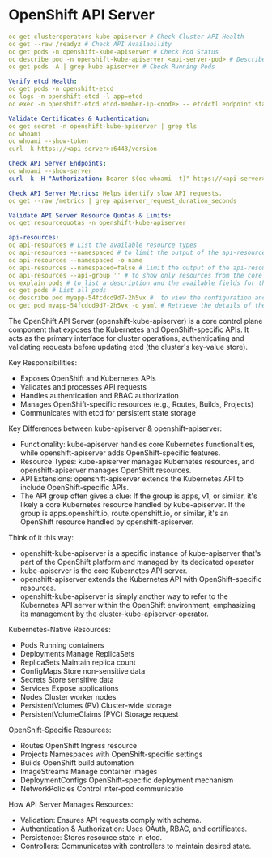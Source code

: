 # OpenShift API Server


```yaml
oc get clusteroperators kube-apiserver # Check Cluster API Health
oc get --raw /readyz # Check API Availability
oc get pods -n openshift-kube-apiserver # Check Pod Status
oc describe pod -n openshift-kube-apiserver <api-server-pod> # Describe the API Server Deployment
oc get pods -A | grep kube-apiserver # Check Running Pods

Verify etcd Health:
oc get pods -n openshift-etcd
oc logs -n openshift-etcd -l app=etcd
oc exec -n openshift-etcd etcd-member-ip-<node> -- etcdctl endpoint status --write-out=table

Validate Certificates & Authentication:
oc get secret -n openshift-kube-apiserver | grep tls
oc whoami
oc whoami --show-token
curl -k https://<api-server>:6443/version

Check API Server Endpoints:
oc whoami --show-server
curl -k -H "Authorization: Bearer $(oc whoami -t)" https://<api-server>/apis

Check API Server Metrics: Helps identify slow API requests.
oc get --raw /metrics | grep apiserver_request_duration_seconds

Validate API Server Resource Quotas & Limits:
oc get resourcequotas -n openshift-kube-apiserver

api-resources:
oc api-resources # List the available resource types 
oc api-resources --namespaced # to limit the output of the api-resources command to namespaced resources.
oc api-resources --namespaced -o name
oc api-resources --namespaced=false # Limit the output of the api-resources command to non-namespaced resources.
oc api-resources --api-group '' # to show only resources from the core API group
oc explain pods # to list a description and the available fields for the pods resource type
oc get pods # List all pods 
oc describe pod myapp-54fcdcd9d7-2h5vx #  to view the configuration and events for the pod
oc get pod myapp-54fcdcd9d7-2h5vx -o yaml # Retrieve the details of the pod in a structured format.

```

The OpenShift API Server (openshift-kube-apiserver) is a core control plane component that exposes the Kubernetes and OpenShift-specific APIs. It acts as the primary interface for cluster operations, authenticating and validating requests before updating etcd (the cluster's key-value store).

Key Responsibilities:
- Exposes OpenShift and Kubernetes APIs
- Validates and processes API requests
- Handles authentication and RBAC authorization
- Manages OpenShift-specific resources (e.g., Routes, Builds, Projects)
- Communicates with etcd for persistent state storage

Key Differences between kube-apiserver & openshift-apiserver:
- Functionality: kube-apiserver handles core Kubernetes functionalities, while openshift-apiserver adds OpenShift-specific features.
- Resource Types: kube-apiserver manages Kubernetes resources, and openshift-apiserver manages OpenShift resources.
- API Extensions: openshift-apiserver extends the Kubernetes API to include OpenShift-specific APIs.
- The API group often gives a clue: If the group is apps, v1, or similar, it's likely a core Kubernetes resource handled by kube-apiserver. If the group is apps.openshift.io, route.openshift.io, or similar, it's an OpenShift resource handled by openshift-apiserver.

Think of it this way: 
- openshift-kube-apiserver is a specific instance of kube-apiserver that's part of the OpenShift platform and managed by its dedicated operator
- kube-apiserver is the core Kubernetes API server.
- openshift-apiserver extends the Kubernetes API with OpenShift-specific resources.
- openshift-kube-apiserver is simply another way to refer to the Kubernetes API server within the OpenShift environment, emphasizing its management by the cluster-kube-apiserver-operator.

Kubernetes-Native Resources:
- Pods	Running containers
- Deployments	Manage ReplicaSets
- ReplicaSets	Maintain replica count
- ConfigMaps	Store non-sensitive data
- Secrets	Store sensitive data
- Services	Expose applications
- Nodes	Cluster worker nodes
- PersistentVolumes (PV)	Cluster-wide storage
- PersistentVolumeClaims (PVC)	Storage request

OpenShift-Specific Resources:
- Routes	OpenShift Ingress resource
- Projects	Namespaces with OpenShift-specific settings
- Builds	OpenShift build automation
- ImageStreams	Manage container images
- DeploymentConfigs	OpenShift-specific deployment mechanism
- NetworkPolicies	Control inter-pod communicatio

How API Server Manages Resources:
- Validation: Ensures API requests comply with schema.
- Authentication & Authorization: Uses OAuth, RBAC, and certificates.
- Persistence: Stores resource state in etcd.
- Controllers: Communicates with controllers to maintain desired state.

